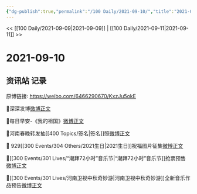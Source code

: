 ```yaml
---
{"dg-publish":true,"permalink":"/100 Daily/2021-09-10/","title":"2021-09-10","created":"2023-04-10T14:09:31.522+08:00","updated":"2023-04-10T14:10:28.670+08:00"}
---
```



<< [[100 Daily/2021-09-09\|2021-09-09]] | [[100 Daily/2021-09-11\|2021-09-11]] >>

# 2021-09-10

## 资讯站 记录

原博链接: https://weibo.com/6466290670/KxzJu5okE

🌟深深发博[微博正文](https://m.weibo.cn/6466290670/4680016396815839)

🌟每日早安-《我的祖国》[微博正文](https://m.weibo.cn/6466290670/4679798528671864)

🌟河南春晚转发抽[[400 Topics/签名\|签名]]照[微博正文](https://m.weibo.cn/6466290670/4680020150715573)

🌟 929[[300 Events/304 Others/2021生日\|2021生日]]祝福图片征集[微博正文](https://m.weibo.cn/6466290670/4679906296074731)

🌟[[300 Events/301 Lives/“潮拜72小时”音乐节\|“潮拜72小时”音乐节]]抢票预售[微博正文](https://m.weibo.cn/6466290670/4679812877387981)

🌟[[300 Events/301 Lives/河南卫视中秋奇妙游\|河南卫视中秋奇妙游]]全新音乐作品预告[微博正文](https://m.weibo.cn/6466290670/4679973036891646)
